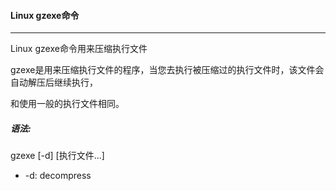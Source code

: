 #### Linux gzexe命令

---

Linux gzexe命令用来压缩执行文件

gzexe是用来压缩执行文件的程序，当您去执行被压缩过的执行文件时，该文件会自动解压后继续执行，

和使用一般的执行文件相同。

##### 语法:

gzexe [-d] [执行文件...]

- -d: decompress 

